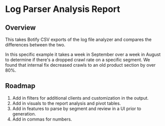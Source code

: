 # Log Parser Analysis Report

## Overview
This takes Botify CSV exports of the log file analyzer and compares the differences between the two.

In this specific example it takes a week in September over a week in August to determine if there's a dropped crawl rate on a specific segment. We found that internal fix decreased crawls to an old product section by over 80%.

## Roadmap
1. Add in filters for additional clients and customization in the output.
2. Add in visuals to the report analysis and pivot tables. 
3. Add in features to parse by segment and review in a UI prior to generation.
4. Add in commas for numbers.